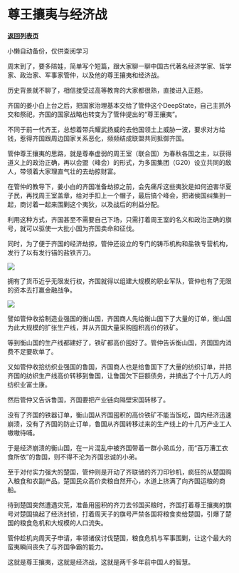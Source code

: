 # 尊王攘夷与经济战

[**返回列表页**](/gzh/政事堂2019)

小懒自动备份，仅供查阅学习

周末到了，要多陪娃，简单写个短篇，跟大家聊一聊中国古代著名经济学家、哲学家、政治家、军事家管仲，以及他的尊王攘夷和经济战。

历史背景就不聊了，相信接受过高等教育的大家都很熟，直接进入正题。

齐国的姜小白上台之后，把国家治理基本交给了管仲这个DeepState，自己主抓外交和祭祀，齐国的国家战略也转变为了管仲提出的“尊王攘夷”。

不同于前一代齐王，总想着带兵耀武扬威的去他国领土上威胁一波，要求对方给钱，惹得齐国跟周边国家关系恶化，频频结成联盟共同抵御齐国。  

管仲尊王攘夷的思路，就是尊奉虚弱的周王室（联合国）为春秋各国之主，以获得道义上的政治正确，再以会盟（峰会）的形式，为多国集团（G20）设立共同的敌人，带领着大家理直气壮的去劫掠财富。

在管仲的教导下，姜小白的齐国准备劫掠之前，会先痛斥这些夷狄是如何迫害华夏子民，再找周王室盖章，给对手扣上一个帽子，最后搞个峰会，把诸侯国纠集到一起，商讨着一起来围剿这个夷狄，以及战后的利益分配。

利用这种方式，齐国甚至不需要自己下场，只需打着周王室的名义和政治正确的旗号，就可以驱使一大批小国为齐国卖命和征伐。  

同时，为了便于齐国的经济劫掠，管仲还设立的专门的铸币机构和盐铁专营机构，发行了以有发行锚的盐铁齐刀。

![](https://mmbiz.qpic.cn/mmbiz_jpg/rxhS23yu8cMWYCpOJsoNGFylHubpyJiaBHict1m1t8ZpI2pXYA7o8g9WRU2qBY5MOto35Ae07C8qgpmsrcCL6JSg/640?wx_fmt=jpeg)

拥有了货币近乎无限发行权，齐国就得以组建大规模的职业军队，管仲也有了无限的资本去打赢金融战争。

![](https://mmbiz.qpic.cn/mmbiz_png/rxhS23yu8cMWYCpOJsoNGFylHubpyJiaBxgdZ3VmxOBKCIl8tcMo9jQgOCR4qvArRicXIibWSa9KPibdAIaKKQfZ3Q/640?wx_fmt=png)

譬如管仲收拾制造业强国的衡山国，齐国商人先给衡山国下了大量的订单，衡山国为此大规模的扩张生产线，并从齐国大量采购囤积高价的铁矿。

等到衡山国的生产线都建好了，铁矿都高价囤好了。管仲告诉衡山国，齐国国内消费不足要砍单了。

又如管仲收拾纺织业强国的鲁国，齐国商人也是给鲁国下了大量的纺织订单，并把齐国的纺织生产线高价转移到鲁国，让鲁国欠下巨额债务，并搞出了个十几万人的纺织业富士康。

然后管仲又告诉鲁国，齐国要把产业链向隔壁宋国转移了。

没有了齐国的铁器订单，衡山国从齐国囤积的高价铁矿不能当饭吃，国内经济迅速崩溃，没有了齐国的防止订单，鲁国从齐国转移过来的生产线上的十几万产业工人嗷嗷待哺。  

于是经济崩溃的衡山国，在一片混乱中被齐国带着一群小弟瓜分，而“百万漕工衣食所依”的鲁国，则不得不沦为齐国忠诚的小弟。  

至于对付实力强大的楚国，管仲则是开动了齐联储的齐刀印钞机，疯狂的从楚国购入粮食和农副产品。楚国民众高价卖粮自然开心，水道上挤满了向齐国运粮的商船。

待到楚国突然遭遇灾荒，准备用囤积的齐刀去邻国买粮时，齐国打着尊王攘夷的旗号对楚国搞起了经济封锁，打着周天子的旗号严禁各国将粮食卖给楚国，引爆了楚国的粮食危机和大规模的人口流失。

管仲趁机向周天子申请，率领诸侯讨伐楚国，粮食危机与军事围剿，让这个最大的蛮夷瞬间丧失了与齐国争霸的能力。  

这就是尊王攘夷，这就是经济战，这就是两千多年前中国人的智慧。

